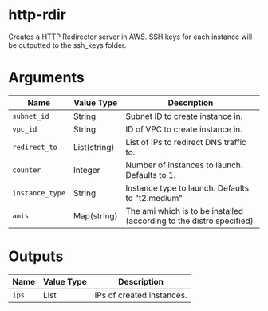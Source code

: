 # http-rdir

Creates a HTTP Redirector server in AWS. SSH keys for each instance will be outputted to the ssh_keys folder.

# Arguments

| Name                      | Value Type | Description
|---------------------------| ---------- | -----------
|`subnet_id`                | String     | Subnet ID to create instance in.
|`vpc_id`                   | String     | ID of VPC to create instance in.
|`redirect_to`              | List(string)       | List of IPs to redirect DNS traffic to.
|`counter`                  | Integer    | Number of instances to launch. Defaults to 1.
|`instance_type`            | String     | Instance type to launch. Defaults to "t2.medium"
|`amis`                     | Map(string)       | The ami which is to be installed (according to the distro specified)

# Outputs

| Name                      | Value Type | Description
|---------------------------| ---------- | -----------
|`ips`                      | List       | IPs of created instances.

